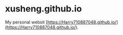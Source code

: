 # xusheng.github.io
My personal websit [https://Harry710887048.github.io/](https://Harry710887048.github.io/).
